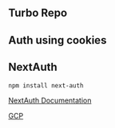 ## Turbo Repo

## Auth using cookies

## NextAuth

```bash
npm install next-auth
```
[NextAuth Documentation](https://next-auth.js.org/configuration/providers/credentials)

[GCP](https://console.cloud.google.com/apis/credentials)

